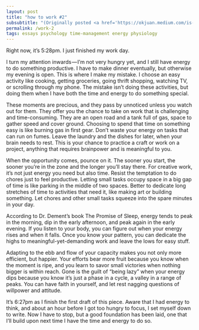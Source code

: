 ```yaml
---
layout: post
title: "how to work #2"
subsubtitle: "(Originally posted <a href='https://okjuan.medium.com/is-this-working-2-4343dc4594eb'>on okjuan.medium.com</a>.)"
permalink: /work-2
tags: essays psychology time-management energy physiology
---
```


Right now, it’s 5:28pm.
I just finished my work day.
<!--more-->
I turn my attention inwards — I’m not very hungry yet, and I still have energy to do something productive.
I have to make dinner eventually, but otherwise my evening is open.
This is where I make my mistake.
I choose an easy activity like cooking, getting groceries, going thrift shopping, watching TV, or scrolling through my phone.
The mistake isn’t doing these activities, but doing them when I have both the time and energy to do something special.

These moments are precious, and they pass by unnoticed unless you watch out for them.
They offer you the chance to take on work that is challenging and time-consuming.
They are an open road and a tank full of gas, space to gather speed and cover ground.
Choosing to spend that time on something easy is like burning gas in first gear.
Don’t waste your energy on tasks that can run on fumes.
Leave the laundry and the dishes for later, when your brain needs to rest.
This is your chance to practice a craft or work on a project, anything that requires brainpower and is meaningful to you.

When the opportunity comes, pounce on it.
The sooner you start, the sooner you’re in the zone and the longer you’ll stay there.
For creative work, it’s not just energy you need but also time.
Resist the temptation to do chores just to feel productive.
Letting small tasks occupy space in a big gap of time is like parking in the middle of two spaces.
Better to dedicate long stretches of time to activities that need it, like making art or building something.
Let chores and other small tasks squeeze into the spare minutes in your day.

According to Dr.
Dement’s book The Promise of Sleep, energy tends to peak in the morning, dip in the early afternoon, and peak again in the early evening.
If you listen to your body, you can figure out when your energy rises and when it falls.
Once you know your pattern, you can dedicate the highs to meaningful-yet-demanding work and leave the lows for easy stuff.

Adapting to the ebb and flow of your capacity makes you not only more efficient, but happier.
Your efforts bear more fruit because you know when the moment is ripe, and you learn to savor small victories when nothing bigger is within reach.
Gone is the guilt of “being lazy” when your energy dips because you know it’s just a phase in a cycle, a valley in a range of peaks.
You can have faith in yourself, and let rest nagging questions of willpower and attitude.

It’s 6:27pm as I finish the first draft of this piece.
Aware that I had energy to think, and about an hour before I got too hungry to focus, I set myself down to write.
Now I have to stop, but a good foundation has been laid, one that I’ll build upon next time I have the time and energy to do so.